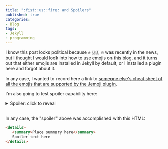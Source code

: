 ```yaml
---
title: ":fist::us::fire: and Spoilers"
published: true
categories:
- Blog
tags:
- Jekyll
- programming
---
```

I know this post looks political because :fist: :us: :fire: was recently in the news,
but I thought I would look into how to use emojis on this blog, and it turns out that either emojis are
installed in Jekyll by default, or I installed a plugin here and forgot about it.

In any case, I wanted to record here a link to [someone else's cheat sheet of all the emojis that are supported by the Jemoji plugin](https://www.fabriziomusacchio.com/blog/2021-08-16-emojis_for_Jekyll/).

I'm also going to test spoiler capability here:

<details><summary>Spoiler: click to reveal</summary>...to see if it does a decent job of hiding spoiler text. One thing I kind of want to post about
sometime in the near future is about how I feel about the TV and movie media I'm watching. I don't really do reviews... I'm not a practiced
film or TV critic. But I want to get better at thinking about the things I watch, and writing about them is a good way to get
better about thinking.</details><br>


In any case, the "spoiler" above was accomplished with this HTML:
```html
<details>
   <summary>Place summary here</summary>
   Spoiler text here
</details>
```
